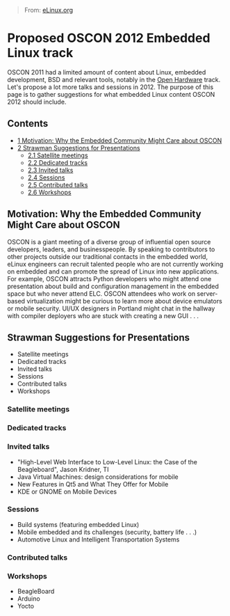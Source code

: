 > From: [eLinux.org](http://eLinux.org/Proposed_OSCON_2012_Embedded_Linux_track "http://eLinux.org/Proposed_OSCON_2012_Embedded_Linux_track")


# Proposed OSCON 2012 Embedded Linux track



OSCON 2011 had a limited amount of content about Linux, embedded
development, BSD and relevant tools, notably in the [Open
Hardware](http://www.oscon.com/oscon2011/public/schedule/proceedings#topic-661)
track. Let's propose a lot more talks and sessions in 2012. The purpose
of this page is to gather suggestions for what embedded Linux content
OSCON 2012 should include.

## Contents

-   [1 Motivation: Why the Embedded Community Might Care about
    OSCON](#motivation-why-the-embedded-community-might-care-about-oscon)
-   [2 Strawman Suggestions for
    Presentations](#strawman-suggestions-for-presentations)
    -   [2.1 Satellite meetings](#satellite-meetings)
    -   [2.2 Dedicated tracks](#dedicated-tracks)
    -   [2.3 Invited talks](#invited-talks)
    -   [2.4 Sessions](#sessions)
    -   [2.5 Contributed talks](#contributed-talks)
    -   [2.6 Workshops](#workshops)

## Motivation: Why the Embedded Community Might Care about OSCON

OSCON is a giant meeting of a diverse group of influential open source
developers, leaders, and businesspeople. By speaking to contributors to
other projects outside our traditional contacts in the embedded world,
eLinux engineers can recruit talented people who are not currently
working on embedded and can promote the spread of Linux into new
applications. For example, OSCON attracts Python developers who might
attend one presentation about build and configuration management in the
embedded space but who never attend ELC. OSCON attendees who work on
server-based virtualization might be curious to learn more about device
emulators or mobile security. UI/UX designers in Portland might chat in
the hallway with compiler deployers who are stuck with creating a new
GUI . . .

## Strawman Suggestions for Presentations

-   Satellite meetings
-   Dedicated tracks
-   Invited talks
-   Sessions
-   Contributed talks
-   Workshops

### Satellite meetings

### Dedicated tracks

### Invited talks

-   "High-Level Web Interface to Low-Level Linux: the Case of the
    Beagleboard", Jason Kridner, TI
-   Java Virtual Machines: design considerations for mobile
-   New Features in Qt5 and What They Offer for Mobile
-   KDE or GNOME on Mobile Devices

### Sessions

-   Build systems (featuring embedded Linux)
-   Mobile embedded and its challenges (security, battery life . . .)
-   Automotive Linux and Intelligent Transportation Systems

### Contributed talks

### Workshops

-   BeagleBoard
-   Arduino
-   Yocto


